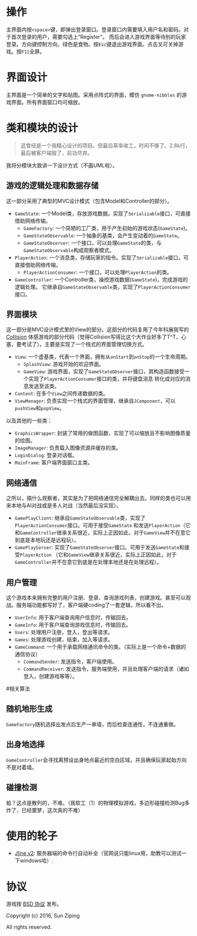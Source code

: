 # 操作
主界面内按`<space>`键，即弹出登录窗口。登录窗口内需要填入用户名和密码。对于首次登录的用户，需要勾选上“Register”。
而后会进入游戏界面等待别的玩家登录。方向键控制方向，绿色是食物。按`Esc`键退出游戏界面。点击叉可关掉游戏。按`F11`全屏。

# 界面设计
主界面是一个简单的文字和贴图。采用点阵式的界面，模仿 `gnome-nibbles` 的游戏界面。所有界面窗口均可缩放。

# 类和模块的设计
> 这曾经是一个我精心设计的项目。但最后草率收工，时间不够了。2.8k行，最后被客户端毁了，前功尽弃。

我将分模块大致讲一下设计方式（不画UML啦）。
## 游戏的逻辑处理和数据存储
这一部分采用了典型的MVC设计模式（包含Model和Controller的部分）。
* `GameState`: 一个Model类，存放游戏数据。实现了`Serializable`接口，可直接借助网络传输。
  * `GameFactory`: 一个简陋的工厂类，用于产生初始的游戏状态(`GameState`)。
  * `GameStateObservable`: 一个抽象的基类，会产生变动着的`GameState`。
  * `GameStateObserver`: 一个接口，可以处理`GameState`的类，与`GameStateObservable`构成观察者模式。
* `PlayerAction`: 一个消息类，存储玩家的指令。实现了`Serializable`接口，可直接借助网络传输。
  * `PlayerActionConsumer`: 一个接口，可以处理`PlayerAction`的类。
* `GameController`: 一个Controller类，操控游戏数据(`GameState`)，完成游戏的逻辑处理。
它继承自`GameStateObservable`类，实现了`PlayerActionConsumer`接口。

## 界面模块
这一部分是MVC设计模式里的View的部分。这部分的代码复用了今年科展我写的[Collision](https://github.com/sunziping2016/Collision)
体感游戏的部分代码（觉得Collision写得比这个大作业好多了T^T，心塞，要考试了）。主要是实现了一个栈式的界面管理切换方式。
* `View`: 一个虚基类，代表一个界面，拥有从`onStart`到`onStop`的一个生命周期。
  * `SplashView`: 游戏开始的欢迎界面。
  * `GameView`: 游戏界面，实现了`GameStateObserver`接口，其构造函数接受一个实现了`PlayerActionConsumer`接口的类，并将键盘消息
  转化成对应的消息发送至该类。
* `Content`: 在多个`View`之间传递数据的类。
* `ViewManager`: 负责实现一个栈式的界面管理，继承自`JComponent`，可以`pushView`和`popView`。

以及其他的一些类：
* `GraphicsWrapper`: 封装了常用的做图函数，实现了可以缩放且不影响图像质量的绘图。
* `ImageManager`: 负责载入图像资源并缓存的类。
* `LoginDialog`: 登录对话框。
* `MainFrame`: 客户端界面窗口主类。

## 网络通信
之所以，搞什么观察者，其实是为了把网络通信完全解耦出去。同样的类也可以用来本地与AI对战或是多人对战（当然最后没实现）。
* `GamePlayClient`: 继承自`GameStateObservable`类，实现了`PlayerActionConsumer`接口。可用于接受`GameState`
和发送`PlayerAction`（它和`GameController`继承关系很近，实际上正因如此，对于`GameView`并不在意它到底是本地玩还是远程玩）。
* `GamePlayServer`: 实现了`GameStateObserver`接口。可用于发送`GameState`和接受`PlayerAction`
（它和`GameView`继承关系很近，实际上正因如此，对于`GameController`并不在意它到底是在处理本地还是在处理远程）。

## 用户管理
这个游戏本来拥有完整的用户注册、登录、查询游戏列表，创建游戏。甚至可以观战。服务端功能都写好了，客户端硬coding了一套逻辑，所以看不出。
* `UserInfo`: 用于客户端查询用户信息时，传输回去。
* `GameInfo`: 用于客户端查询游戏信息时，传输回去。
* `Users`: 处理用户注册，登入，登出等请求。
* `Games`: 处理游戏创建，结束，加入等请求。
* `GameCommand`: 一个用于承载网络通讯命令的类。（实际上是一个命令+数据的通信协议）
    * `CommandSender`: 发送指令，客户端使用。
    * `CommandReceiver`: 发送指令，服务端使用，并且处理客户端的请求（诸如登入，创建游戏等等）。

#相关算法
## 随机地形生成
`GameFactory`随机选择出发点后生产一串墙，而后检查连通性，不连通重做。

## 出身地选择
`GameController`会寻找离预设出身地点最近的空白区域，并且确保玩家起始方向不是对着墙。

## 碰撞检测
蛤？这点是散列的，不难。（我软工（1）的物理模拟游戏，多边形碰撞检测Bug多炸了，已经噩梦，这次真的不难）

# 使用的轮子
* [Jline v2](https://github.com/jline/jline2): 服务器端的命令行自动补全（官网说只能linux用，助教可以测试一下windows哈）.

# 协议
游戏按 [BSD 协议](https://opensource.org/licenses/BSD-3-Clause) 发布。

Copyright (c) 2016, Sun Ziping

All rights reserved.


